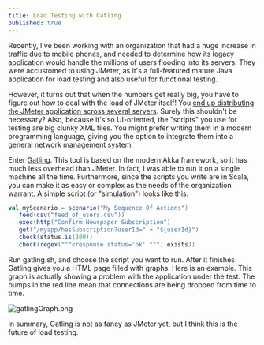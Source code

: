 ```yaml
---
title: Load Testing with Gatling
published: true
---
```

Recently, I've been working with an organization that had a huge increase in traffic due to mobile phones, and needed to determine how its legacy application would handle the millions of users flooding into its servers. They were accustomed to using JMeter, as it's a full-featured mature Java application for load testing and also useful for functional testing.

However, it turns out that when the numbers get really big, you have to figure out how to deal with the load of JMeter itself! You [end up distributing the JMeter application across several servers](http://jmeter.apache.org/usermanual/remote-test.html). Surely this shouldn't be necessary? Also, because it's so UI-oriented, the "scripts" you use for testing are big clunky XML files. You might prefer writing them in a modern programming language, giving you the option to integrate them into a general network management system.

Enter [Gatling](https://gatling.io/). This tool is based on the modern Akka framework, so it has much less overhead than JMeter. In fact, I was able to run it on a single machine all the time. Furthermore, since the scripts you write are in Scala, you can make it as easy or complex as the needs of the organization warrant. A simple script (or "simulation") looks like this: 

```scala
val myScenario = scenario("My Sequence Of Actions")
  .feed(csv("feed_of_users.csv"))
  .exec(http("Confirm Newspaper Subscription")
  .get("/myapp/hasSubscription?userId=" + "${userId}")
  .check(status.is(200))
  .check(regex("""<response status='ok' """).exists))
```
  
Run gatling.sh, and choose the script you want to run. After it finishes Gatling gives you a HTML page filled with graphs. Here is an example. This graph is actually showing a problem with the application under the test. The bumps in the red line mean that connections are being dropped from time to time.

![gatlingGraph.png]({{site.baseurl}}/assets/gatlingGraph.png)


In summary, Gatling is not as fancy as JMeter yet, but I think this is the future of load testing.
